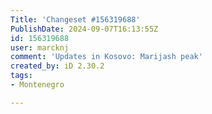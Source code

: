 ```yaml
---
Title: 'Changeset #156319688'
PublishDate: 2024-09-07T16:13:55Z
id: 156319688
user: marcknj
comment: 'Updates in Kosovo: Marijash peak'
created_by: iD 2.30.2
tags:
- Montenegro

---
```

